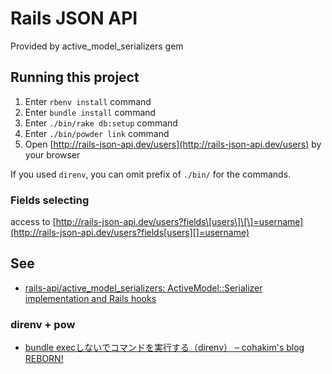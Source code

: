 # Rails JSON API

Provided by active_model_serializers gem

## Running this project

1. Enter `rbenv install` command
1. Enter `bundle install` command
1. Enter `./bin/rake db:setup` command
1. Enter `./bin/powder link` command
1. Open [http://rails-json-api.dev/users](http://rails-json-api.dev/users) by your browser

If you used `direnv`, you can omit prefix of `./bin/` for the commands.

### Fields selecting

access to [http://rails-json-api.dev/users?fields\[users\]\[\]=username](http://rails-json-api.dev/users?fields[users][]=username)


## See

* [rails-api/active_model_serializers: ActiveModel::Serializer implementation and Rails hooks](https://github.com/rails-api/active_model_serializers)

### direnv + pow

* [bundle execしないでコマンドを実行する（direnv） – cohakim's blog REBORN!](http://cohakim.com/archives/6031)
